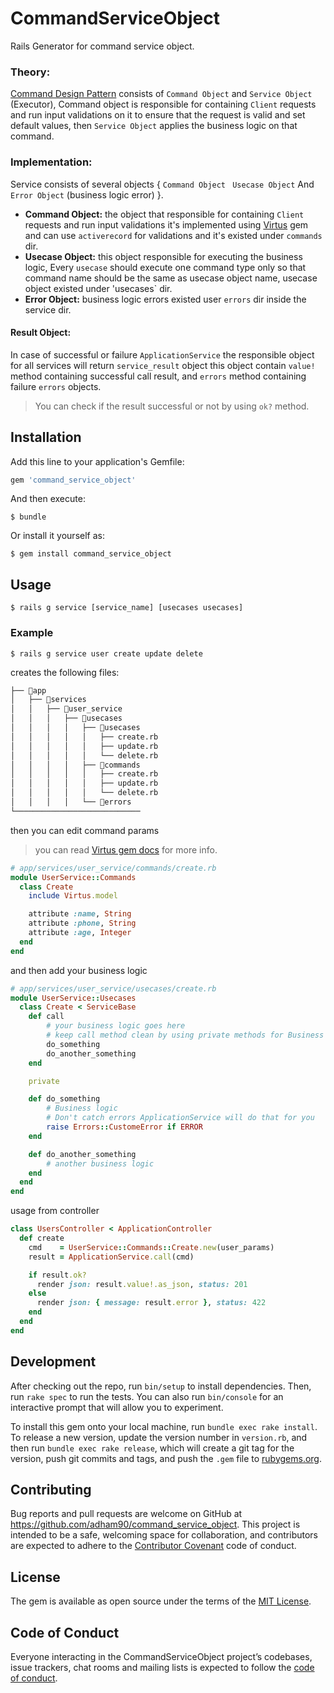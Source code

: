 # CommandServiceObject

Rails Generator for command service object.

### Theory:
[Command Design Pattern](https://en.wikipedia.org/wiki/Command_pattern) consists of `Command Object` and `Service Object` (Executor), Command object is responsible for containing `Client` requests and run input validations on it to ensure that the request is valid and set default values, then `Service Object` applies the business logic on that command.

### Implementation:
Service consists of several objects { `Command Object` ` Usecase Object`   And `Error Object` (business logic error) }.

- **Command Object:** the object that responsible for containing `Client` requests and run input validations it's implemented using [Virtus](https://github.com/solnic/virtus) gem and can use `activerecord` for validations and it's existed under `commands` dir.
- **Usecase Object:** this object responsible for executing the business logic, Every `usecase` should execute one command type only so that command name should be the same as usecase object name, usecase object existed under 'usecases` dir.
- **Error Object:** business logic errors existed user `errors` dir inside the service dir.

#### Result Object:
In case of  successful or failure `ApplicationService` the responsible object for all services will return `service_result` object this object contain `value!` method  containing successful call result, and `errors` method containing failure `errors` objects.

> You can check if the result successful or not by using `ok?` method. 


## Installation

Add this line to your application's Gemfile:

```ruby
gem 'command_service_object'
```

And then execute:

    $ bundle

Or install it yourself as:

    $ gem install command_service_object

## Usage

    $ rails g service [service_name] [usecases usecases]
### Example

    $ rails g service user create update delete
creates the following files:


``` bash
├── 📂app
│   ├── 📂services
│   │   ├── 📂user_service
│   │   │   ├── 📂usecases
│   │   │   │   ├── 📂usecases
│   │   │   │   │   ├── create.rb
│   │   │   │   │   ├── update.rb
│   │   │   │   │   └── delete.rb
│   │   │   │   ├── 📂commands
│   │   │   │   │   ├── create.rb
│   │   │   │   │   ├── update.rb
│   │   │   │   │   └── delete.rb
│   │   │   │   └── 📂errors
└────────────────────────────
```
then you can edit command params
> you can read [Virtus gem docs](https://github.com/solnic/virtus) for more info. 
```ruby
# app/services/user_service/commands/create.rb
module UserService::Commands
  class Create
    include Virtus.model

    attribute :name, String
    attribute :phone, String
    attribute :age, Integer
  end
end
```
and then add your business logic
```ruby
# app/services/user_service/usecases/create.rb
module UserService::Usecases
  class Create < ServiceBase
    def call
        # your business logic goes here
        # keep call method clean by using private methods for Business logic
        do_something
        do_another_something
    end

    private

    def do_something
        # Business logic
        # Don't catch errors ApplicationService will do that for you
        raise Errors::CustomeError if ERROR
    end

    def do_another_something
        # another business logic
    end
  end
end
```

usage from controller
```ruby
class UsersController < ApplicationController
  def create
    cmd    = UserService::Commands::Create.new(user_params)
    result = ApplicationService.call(cmd)

    if result.ok?
      render json: result.value!.as_json, status: 201
    else
      render json: { message: result.error }, status: 422
    end
  end
end
```

## Development

After checking out the repo, run `bin/setup` to install dependencies. Then, run `rake spec` to run the tests. You can also run `bin/console` for an interactive prompt that will allow you to experiment.

To install this gem onto your local machine, run `bundle exec rake install`. To release a new version, update the version number in `version.rb`, and then run `bundle exec rake release`, which will create a git tag for the version, push git commits and tags, and push the `.gem` file to [rubygems.org](https://rubygems.org).

## Contributing

Bug reports and pull requests are welcome on GitHub at https://github.com/adham90/command_service_object. This project is intended to be a safe, welcoming space for collaboration, and contributors are expected to adhere to the [Contributor Covenant](http://contributor-covenant.org) code of conduct.

## License

The gem is available as open source under the terms of the [MIT License](https://opensource.org/licenses/MIT).

## Code of Conduct

Everyone interacting in the CommandServiceObject project’s codebases, issue trackers, chat rooms and mailing lists is expected to follow the [code of conduct](https://github.com/adham90/command_service_object/blob/master/CODE_OF_CONDUCT.md).
